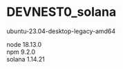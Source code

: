 # DEVNEST0_solana


ubuntu-23.04-desktop-legacy-amd64

node 18.13.0 <br /> 
npm 9.2.0 <br /> 
solana 1.14.21 <br /> 
